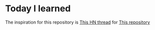 # Today I learned

The inspiration for this repository is [This HN
thread](https://news.ycombinator.com/item?id=22908044) for [This
repository](https://news.ycombinator.com/item?id=22908044)

